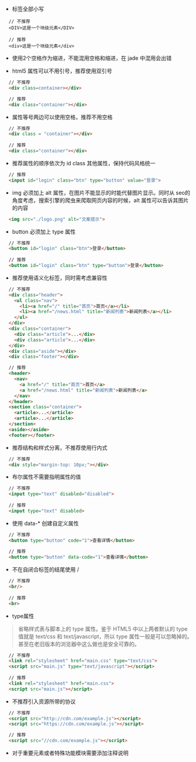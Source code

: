 
* 标签全部小写
```
  // 不推荐
  <DIV>这是一个块级元素</DIV>
   
  // 推荐
  <div>这是一个块级元素</div>
```
* 使用2个空格作为缩进，不能混用空格和缩进，在 jade 中混用会出错

* html5 属性可以不用引号，推荐使用双引号
```html
  // 不推荐
  <div class=container></div>

  // 推荐
  <div class="container"></div>
```

* 属性等号两边可以使用空格，推荐不用空格
```html
  // 不推荐
  <div class = "container"></div>
  
  // 推荐
  <div class="container"></div>
```
* 推荐属性的顺序依次为 id class 其他属性，保持代码风格统一
```html
  // 推荐
  <input id="login" class="btn" type="button" value="登录">
```

* img 必须加上 alt 属性，在图片不能显示的时能代替图片显示。同时从 seo的角度考虑，搜索引擎的爬虫来爬取网页内容的时候，alt 属性可以告诉其图片的内容
```html
  <img src="./logo.png" alt="文案提示">
```

* button 必须加上 type 属性
```html
  // 不推荐
  <button id="login" class="btn">登录</button>
  
  // 推荐
  <button id="login" class="btn" type="button">登录</button>
```

* 推荐使用语义化标签，同时需考虑兼容性
```html
  // 不推荐
  <div class="header">
    <ul class="nav">
      <li><a href="/" title="首页">首页</a></li>
      <li><a href="/news.html" title="新闻列表">新闻列表</a></li>
    </ul>
  </div>
  <div class="container">
    <div class="article">...</div>
    <div class="article">...</div>
  </div>
  <div class="aside"></div>
  <div class="footer"></div>

  // 推荐
  <header>
    <nav>
      <a href="/" title="首页">首页</a>
      <a href="/news.html" title="新闻列表">新闻列表</a>
    </nav>
  </header>
  <section class="container">
    <article>...</article>
    <article>...</article>
  </section>
  <aside></aside>
  <footer></footer>
```

* 推荐结构和样式分离，不推荐使用行内式
```html
  // 不推荐
  <div style="margin-top: 10px;"></div>
```

* 布尔属性不需要指明属性的值
```html
  // 不推荐
  <input type="text" disabled="disabled">
  
  // 推荐
  <input type="text" disabled>
```
* 使用 data-* 创建自定义属性
```html
  // 不推荐
  <button type="button" code="1">查看详情</button>
  
  // 推荐
  <button type="button" data-code="1">查看详情</button>
```

* 不在自闭合标签的结尾使用 /
```html
  // 不推荐
  <br/>
  
  // 推荐
  <br>
```
* type属性
> 省略样式表与脚本上的 type 属性。鉴于 HTML5 中以上两者默认的 type 值就是 text/css 和 text/javascript，所以 type 属性一般是可以忽略掉的。甚至在老旧版本的浏览器中这么做也是安全可靠的。
```html
  // 不推荐
  <link rel="stylesheet" href="main.css" type="text/css">
  <script src="main.js" type="text/javascript"></script>
  
  // 推荐
  <link rel="stylesheet" href="main.css">
  <script src="main.js"></script>
```

* 不推荐引入资源所带的协议
```html
  // 不推荐
  <script src="http://cdn.com/example.js"></script>
  <script src="https://cdn.com/example.js"></script>

  // 推荐
  <script src="//cdn.com/example.js"></script>
```

* 对于重要元素或者特殊功能模块需要添加注释说明

